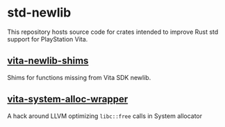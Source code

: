 # std-newlib

This repository hosts source code for crates intended to improve Rust std support for PlayStation Vita.

## [vita-newlib-shims](./crates/vita-newlib-shims/README.md)

Shims for functions missing from Vita SDK newlib.


## [vita-system-alloc-wrapper](./crates/vita-system-alloc-wrapper/README.md)

A hack around LLVM optimizing `libc::free` calls in System allocator